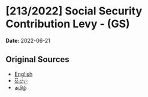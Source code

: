 # [213/2022] Social Security Contribution Levy - (GS)

**Date:** 2022-06-21

## Original Sources

- [English](https://documents.gov.lk/view/bills/2022/6/213-2022_E.pdf)
- [සිංහල](https://documents.gov.lk/view/bills/2022/6/213-2022_S.pdf)
- [தமிழ்](https://documents.gov.lk/view/bills/2022/6/213-2022_T.pdf)
